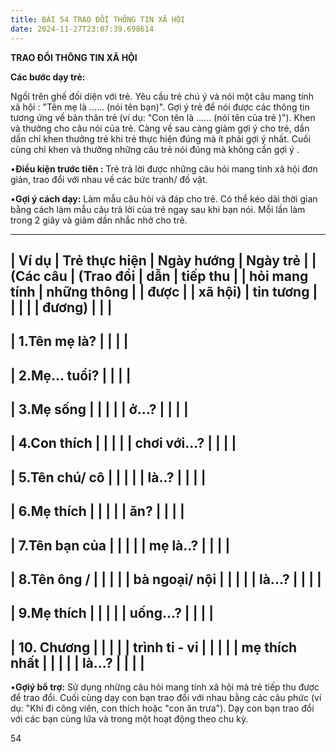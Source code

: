 ```yaml
---
title: BÀI 54 TRAO ĐỔI THÔNG TIN XÃ HỘI
date: 2024-11-27T23:07:39.698614
---
```


**TRAO ĐỔI THÔNG TIN XÃ HỘI**

**Các bước dạy trẻ:**

Ngồi trên ghế đối diện với trẻ. Yêu cầu trẻ chú ý và nói một câu mang
tính xã hội : "Tên mẹ là ...... (nói tên bạn)". Gợi ý trẻ để nói
được các thông tin tương ứng về bản thân trẻ (ví dụ: "Con tên là
...... (nói tên của trẻ )"). Khen và thưởng cho câu nói của trẻ.
Càng về sau càng giảm gợi ý cho trẻ, dần dần chỉ khen thưởng trẻ khi
trẻ thực hiện đúng mà ít phải gợi ý nhất. Cuối cùng chỉ khen và thưởng
những câu trẻ nói đúng mà không cần gợi ý .

•**Điều kiện trước tiên :** Trẻ trả lời được những câu hỏi mang tính
xã hội đơn giản, trao đổi với nhau về các bức tranh/ đồ vật.

•**Gợi ý cách dạy:** Làm mẫu câu hỏi và đáp cho trẻ. Có thể kéo dài
thời gian bằng cách làm mẫu câu trả lời của trẻ ngay sau khi bạn nói.
Mỗi lần làm trong 2 giây và giảm dần nhắc nhở cho trẻ.

-------------------------------------------------------------------------
| **Ví dụ**    | **Trẻ thực hiện | **Ngày hướng  | **Ngày trẻ    |
| **(Các câu    | (Trao đổi**    | dẫn**         | tiếp thu      |
| hỏi mang tính | **những thông   |                 | được**        |
| xã hội)**     | tin tương**    |                 |                 |
|                 | **đương)**      |                 |                 |
-------------------------------------------------------------------------
| 1.Tên mẹ là?  |                 |                 |                 |
-------------------------------------------------------------------------
| 2.Mẹ... tuổi? |                 |                 |                 |
-------------------------------------------------------------------------
| 3.Mẹ sống     |                 |                 |                 |
| ở...?         |                 |                 |                 |
-------------------------------------------------------------------------
| 4.Con thích   |                 |                 |                 |
| chơi với...?  |                 |                 |                 |
-------------------------------------------------------------------------
| 5.Tên chú/ cô |                 |                 |                 |
| là..?         |                 |                 |                 |
-------------------------------------------------------------------------
| 6.Mẹ thích    |                 |                 |                 |
| ăn?           |                 |                 |                 |
-------------------------------------------------------------------------
| 7.Tên bạn của |                 |                 |                 |
| mẹ là..?      |                 |                 |                 |
-------------------------------------------------------------------------
| 8.Tên ông /   |                 |                 |                 |
| bà ngoại/ nội |                 |                 |                 |
| là...?        |                 |                 |                 |
-------------------------------------------------------------------------
| 9.Mẹ thích    |                 |                 |                 |
| uống...?      |                 |                 |                 |
-------------------------------------------------------------------------
| 10. Chương     |                 |                 |                 |
| trình ti - vi   |                 |                 |                 |
| mẹ thích nhất   |                 |                 |                 |
| là...?          |                 |                 |                 |
-------------------------------------------------------------------------

•**Gợiý bổ trợ:** Sử dụng những câu hỏi mang tính xã hội mà trẻ tiếp
thu được để trao đổi. Cuối cùng dạy con bạn trao đổi với nhau bằng các
câu phức (ví dụ: "Khi đi công viên, con thích hoặc "con ăn trưa"). Dạy
con bạn trao đổi với các bạn cùng lứa và trong một hoạt động theo chu
kỳ.

54

